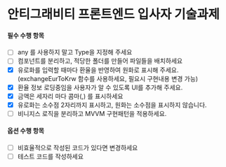 # 안티그래비티 프론트엔드 입사자 기술과제

#### 필수 수행 항목

- [ ] any 를 사용하지 말고 Type을 지정해 주세요
- [ ] 컴포넌트를 분리하고, 적당한 폴더를 만들어 파일들을 배치하세요
- [x] 유로화를 입력할 때마다 환율을 반영하여 원화로 표시해 주세요. (exchangeEurToKrw 함수를 사용하세요, 필요시 구현내용 변경 가능)
- [x] 환율 정보 로딩중임을 사용자가 알 수 있도록 UI를 추가해 주세요.
- [x] 금액은 세자리 마다 콤마(,) 를 표시하세요
- [x] 유로화는 소수점 2자리까지 표시하고, 원화는 소수점을 표시하지 않습니다.
- [ ] 비니지스 로직을 분리하고 MVVM 구현패턴을 적용하세요.

#### 옵션 수행 항목

- [ ] 비효율적으로 작성된 코드가 있다면 변경하세요
- [ ] 테스트 코드를 작성하세요
